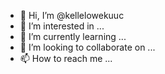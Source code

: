 - 👋 Hi, I’m @kellelowekuuc
- 👀 I’m interested in ...
- 🌱 I’m currently learning ...
- 💞️ I’m looking to collaborate on ...
- 📫 How to reach me ...

<!---
kellelowekuuc/kellelowekuuc is a ✨ special ✨ repository because its `README.md` (this file) appears on your GitHub profile.
You can click the Preview link to take a look at your changes.
--->
